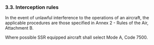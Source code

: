 ### **3.3. Interception rules**

In the event of unlawful interference to the operations of an aircraft, the applicable procedures are those specified in Annex 2 - Rules of the Air, Attachment B.

Where possible SSR equipped aircraft shall select Mode A, Code 7500.



